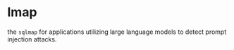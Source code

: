 # lmap
the `sqlmap` for applications utilizing large language models to detect prompt injection attacks.
